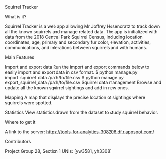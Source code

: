 Squirrel Tracker

What is it?

Squirrel Tracker is a web app allowing Mr Joffrey Hosencratz to track down all the known squirrels and manage related data. The app is initialized with data from the 2018 Central Park Squirrel Census, including location coordinates, age, primary and secondary fur color, elevation, activities, communications, and interations between squirrels and with humans.

Main Features

Import and export data
Run the import and export commands below to easily import and export data in csv format.
$ python manage.py import_squirrel_data /path/to/file.csv
$ python manage.py export_squirrel_data /path/to/file.csv
Squirrel data management
Browse and update all the known squirrel sightings and add in new ones.

Mapping
A map that displays the precise location of sightings where squirrels were spotted.

Statistics
View statistics drawn from the dataset to study squirrel behavior.

Where to get it

A link to the server: https://tools-for-analytics-308206.df.r.appspot.com/

Contributors

Project Group 28, Section 1
UNIs: [yw3581, yh3308]
